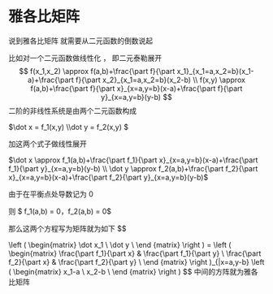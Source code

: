 # 雅各比矩阵

说到雅各比矩阵 就需要从二元函数的倒数说起

比如对一个二元函数做线性化    ， 即二元泰勒展开
$$
f(x_1,x_2) \approx f(a,b)+\frac{\part f}{\part x_1}_{x_1=a,x_2=b}(x_1-a)+\frac{\part f}{\part x_2}_{x_1=a,x_2=b}(x_2-b)  \\
f(x,y) \approx f(a,b)+\frac{\part f}{\part x}_{x=a,y=b}(x-a)+\frac{\part f}{\part y}_{x=a,y=b}(y-b)
$$
二阶的非线性系统是由两个二元函数构成

$\dot x = f_1(x,y) \\\dot y = f_2(x,y) $

加这两个式子做线性展开

$\dot x \approx f_1(a,b)+\frac{\part f_1}{\part x}_{x=a,y=b}(x-a)+\frac{\part f_1}{\part y}_{x=a,y=b}(y-b) \\
\dot y \approx f_2(a,b)+\frac{\part f_2}{\part x}_{x=a,y=b}(x-a)+\frac{\part f_2}{\part y}_{x=a,y=b}(y-b)$

由于在平衡点处导数记为 0 

则  $ f_1(a,b) = 0，f_2(a,b) = 0$

那么这两个方程写为矩阵就为如下
$$

\left ( 
\begin{matrix}
\dot x_1  \\
\dot y   \\ 
\end  {matrix} 
\right ) = 
\left ( 
\begin{matrix}
\frac{\part f_1}{\part x} & \frac{\part f_1}{\part y}   \\
\frac{\part f_2}{\part x} & \frac{\part f_2}{\part y}   \\ 
\end  {matrix} 
\right )_{|x=a,y-b}
\left ( 
\begin{matrix}
 x_1-a  \\
 x_2-b   \\ 
\end  {matrix} 
\right ) 
$$
中间的方阵就为雅各比矩阵





